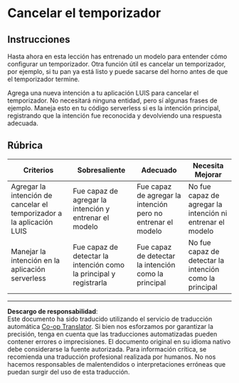 <!--
CO_OP_TRANSLATOR_METADATA:
{
  "original_hash": "5a7262a0c48dfacdfe1ff91b20bf16fd",
  "translation_date": "2025-08-26T15:27:40+00:00",
  "source_file": "6-consumer/lessons/2-language-understanding/assignment.md",
  "language_code": "es"
}
-->
# Cancelar el temporizador

## Instrucciones

Hasta ahora en esta lección has entrenado un modelo para entender cómo configurar un temporizador. Otra función útil es cancelar un temporizador, por ejemplo, si tu pan ya está listo y puede sacarse del horno antes de que el temporizador termine.

Agrega una nueva intención a tu aplicación LUIS para cancelar el temporizador. No necesitará ninguna entidad, pero sí algunas frases de ejemplo. Maneja esto en tu código serverless si es la intención principal, registrando que la intención fue reconocida y devolviendo una respuesta adecuada.

## Rúbrica

| Criterios | Sobresaliente | Adecuado | Necesita Mejorar |
| --------- | ------------- | -------- | ---------------- |
| Agregar la intención de cancelar el temporizador a la aplicación LUIS | Fue capaz de agregar la intención y entrenar el modelo | Fue capaz de agregar la intención pero no entrenar el modelo | No fue capaz de agregar la intención ni entrenar el modelo |
| Manejar la intención en la aplicación serverless | Fue capaz de detectar la intención como la principal y registrarla | Fue capaz de detectar la intención como la principal | No fue capaz de detectar la intención como la principal |

---

**Descargo de responsabilidad**:  
Este documento ha sido traducido utilizando el servicio de traducción automática [Co-op Translator](https://github.com/Azure/co-op-translator). Si bien nos esforzamos por garantizar la precisión, tenga en cuenta que las traducciones automatizadas pueden contener errores o imprecisiones. El documento original en su idioma nativo debe considerarse la fuente autorizada. Para información crítica, se recomienda una traducción profesional realizada por humanos. No nos hacemos responsables de malentendidos o interpretaciones erróneas que puedan surgir del uso de esta traducción.
